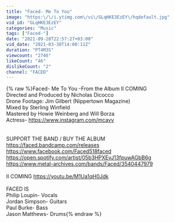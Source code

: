```yaml
---
title: "Faced- Me To You"
image: "https:\/\/i.ytimg.com\/vi\/GLqHKE3EzEY\/hqdefault.jpg"
vid_id: "GLqHKE3EzEY"
categories: "Music"
tags: ["Faced-"]
date: "2021-09-28T22:57:27+03:00"
vid_date: "2021-03-30T14:00:11Z"
duration: "PT4M3S"
viewcount: "2746"
likeCount: "46"
dislikeCount: "2"
channel: "FACED"
---
```

{% raw %}Faced- Me To You -From the Album II COMING<br />Directed and Produced by Nicholas Dicocco<br />Drone Footage: Jim Gilbert (Nippertown Magazine)<br />Mixed by Sterling Winfield<br />Mastered by Howie Weinberg and Will Borza<br />Actress- <a rel="nofollow" target="blank" href="https://www.instagram.com/mcavv">https://www.instagram.com/mcavv</a><br /><br /><br />SUPPORT THE BAND / BUY THE ALBUM <br /><a rel="nofollow" target="blank" href="https://faced.bandcamp.com/releases">https://faced.bandcamp.com/releases</a><br /><a rel="nofollow" target="blank" href="https://www.facebook.com/Faced518faced">https://www.facebook.com/Faced518faced</a><br /><a rel="nofollow" target="blank" href="https://open.spotify.com/artist/05b3HPXEvJ13fpuwAGbB6g">https://open.spotify.com/artist/05b3HPXEvJ13fpuwAGbB6g</a><br /><a rel="nofollow" target="blank" href="https://www.metal-archives.com/bands/Faced/3540447979">https://www.metal-archives.com/bands/Faced/3540447979</a><br /><br />II COMING <a rel="nofollow" target="blank" href="https://youtu.be/M1Ua1qH0Jdk">https://youtu.be/M1Ua1qH0Jdk</a><br /><br />FACED IS<br />Philip Loupin- Vocals<br />Jordan Simpson- Guitars<br />Paul Burke- Bass<br />Jason Matthews- Drums{% endraw %}
